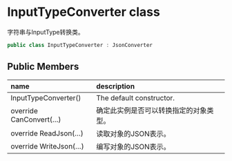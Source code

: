 # InputTypeConverter class

字符串与InputType转换类。

``` c#
public class InputTypeConverter : JsonConverter
```

## Public Members

| name | description |
| :----- | :----- |
|InputTypeConverter()	|The default constructor.|
|override CanConvert(…)	|确定此实例是否可以转换指定的对象类型。|
|override ReadJson(…)	|读取对象的JSON表示。|
|override WriteJson(…)	|编写对象的JSON表示。|

